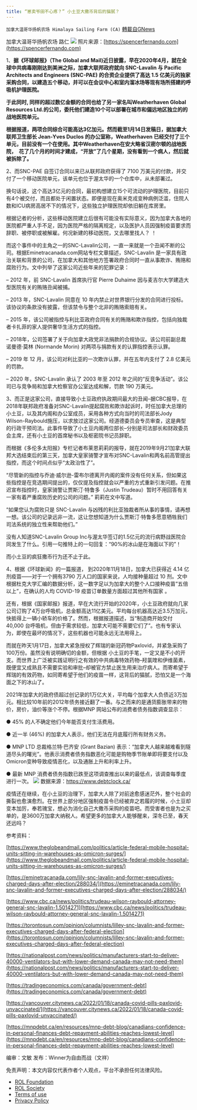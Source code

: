 ```yaml
---
title: “崽卖爷田不心疼？” 小土豆大撒币背后的猫腻？
---
```

`加拿大温哥华扬帆农场 Himalaya Sailing Farm (CA)` [轉載自GNews](https://gnews.org/zh-hans/1882073/)

加拿大温哥华扬帆农场  路仁
![](https://assets.gnews.org/wp-content/uploads/2022/01/截圖-2022-01-19-下午6.53.34.png)
照片来源：[https://spencerfernando.com](https://spencerfernando.com)

1、**据《环球邮报》（The Global and Mail)近日披露，早在2020年4月，就在全球中共病毒刚刚达到美洲之际，加拿大联邦政府就向 SNC-Lavalin 与 Pacific Architects and Engineers (SNC-PAE) 的合资企业提供了高达 1.5 亿美元的独家采购合同，以建造五个移动，并可以在会议中心和室内溜冰场等现有场所搭建的呼吸机护理医院。**

**于此同时, 同样的超过数亿金额的合同也给了另一家名叫Weatherhaven Global Resources Ltd.的公司，委托他们建造10个可以部署在城市和偏远地区独立的的战地医院单元。**

**根据报道，两项合同综合可能高达3亿加元。然而截至1月14日发稿日，据加拿大联邦卫生部长 Jean-Yves Duclos 的办公室称，Weatherhaven 已经交付了三个单元，目前没有一个在使用。其中Weatherhaven在安大略省汉密尔顿的战地医院，  花了几个月的时间才建成，“开放”了几个星期，没有看到一个病人，然后就被拆除了。**

2、而SNC-PAE 自签订合同以来已从联邦政府获得了 7100 万美元的付款，并交付了一个移动医院单元，该单元也位于渥太华的一个仓库中，从未部署过。

换句话说，这个高达3亿元的合同，最初构想建立15个可流动的护理医院，目前只有4个被交付，而且都处于闲置状态。即便是现在奥米克戎变种病例泛滥，住院人数和ICU病房高居不下的情况下，这些独立护理医院却依旧躺在库房里。

根据记者的分析，这些移动医院建立后很有可能没有实际意义，因为加拿大各地的医院都严重人手不足，因为医院严格的隔离规定，以及医护人员因强制疫苗要求而辞职、被停职或被解雇。何况新建的移动医院，又去哪里找人？ ！

而这个事件中的主角之一的SNC-Lavalin公司，一直一来就是一个丑闻不断的公司。根据Eminetracanada.com网站专栏文章描述，SNC-Lavalin 是一家具有政治关联和背景的公司，在加拿大和其他地方签署政府合同时一直从事欺诈、贿赂和腐败行为。文中列举了这家公司近些年来的犯罪记录：

– 2012 年，前 SNC-Lavalin 首席执行官 Pierre Duhaime 因与麦吉尔大学建造大型医院有关的贿赂丑闻被捕。

– 2013 年，SNC-Lavalin 同意在 10 年内禁止对世界银行分发的合同进行投标。该协议的条款没有披露，但该禁令与整个北非的贿赂索赔有关。

– 2015 年，该公司被指控与利比亚政府合同有关的贿赂和欺诈指控，包括向独裁者卡扎菲的家人提供奢华生活方式的指控。

– 2018年，公司签署了关于向加拿大政党非法捐款的合规协议。该公司前副总裁诺曼德·莫林 (Normande Morin) 对两项与捐款有关的认罪指控表示认罪。

– 2019 年 12 月，该公司对利比亚的一次欺诈认罪，并在五年内支付了 2.8 亿美元的罚款。

– 2020 年，SNC-Lavalin 承认了 2003 年至 2012 年之间的“反竞争活动”。该公司已与竞争局和加拿大检察官办公室达成和解，罚款 190 万美元。

3、而正是这家公司，直接导致小土豆政府执政期间最大的丑闻–据CBC报导，在2018年联邦政府准备对SNC-Lavalin提起腐败和欺诈起诉时，时任加拿大总理的小土豆，以及其内阁和办公室成员，采用各种方式向当时的司法部长Jody Wilson-Raybould施压，以求放过这家公司。经道德委员会专员审查，这是典型的行政干预司法。此事件导致了小土豆内阁两位部长–分别是司法部长和财政委员会主席，还有小土豆的首席秘书以及枢密院书记员辞职。

而根据《多伦多太阳报》专栏记者布莱恩莉莉的报导，就在2019年9月21加拿大联邦大选结束后的第三天，加拿大皇家骑警才宣布对SNC-Lavalin和两名前高管提出指控，而这个时间点似乎“太政治性了”。

“尽管新的指控与乔迪·威尔逊-雷布尔德离开内阁的案件没有任何关系，但如果这些指控是在竞选期间提出的，仅仅提及指控就会以严重的方式重新引发问题。在推迟宣布指控时，皇家骑警让贾斯汀·特鲁多（Justin Trudeau）暂时不用回答有关一家有着严重腐败历史的公司的问题。” 莉莉在文中写道。

“如果您认为腐败只是 SNC-Lavalin 与凶残的利比亚独裁者所从事的事情，请再想一想。该公司的记录远非一流，这让您想知道为什么贾斯汀·特鲁多愿意牺牲我们司法系统的独立性来帮助他们。”

没有人知道SNC-Lavalin Group Inc与渥太华签订的1.5亿元的流行病野战医院合同发生了什么。引用一句推特上的一句回复：“90%的冰山是在海面以下的”！

而小土豆的疯狂撒币行为还不止于此。

4、根据《环球新闻》的一篇报道， 到2020年11月18日，加拿大已获得近 4.14 亿剂疫苗——对于一个拥有3790 万人口的国家来说，人均接种量超过 10 剂。文中根据杜克大学汇编的数据分析，这一数字足以为加拿大的整个人口接种疫苗“五倍以上”，在确认的人均 COVID-19 疫苗订单数量方面超过其他所有国家 。

还有，根据《国家邮报》报道，早在大流行开始的2020年，小土豆政府就向几家公司订购了4万台呼吸机，总金额高达11亿美元。平均每台机器高达近3.5万加元，快抵得上一辆小轿车的价格了。然而，根据报道描述，当“制造商开始交付 40,000 台呼吸机，但由于需求较低，加拿大可能不需要它们了”。也有专家认为，即使在最坏的情况下，这些机器也可能永远无法用得上。

而就在昨天1月17日，加拿大紧急授权了辉瑞的新冠药物Paxlovid，并紧急采购了100万份。虽然没有说明确切的金额，但根据 小土豆的手笔，一定又是不小的开支。而世界上广泛被实践证明行之有效的中共病毒特效药物–羟氯喹和伊维菌素，既便宜又成熟且不需要实验和审批–却被官方禁止医生用来治疗病人。而寄希望于辉瑞的有效药物，如同寄希望于他们的疫苗一样，这背后的猫腻，恐怕又是一个海面之下的冰山了。

2021年加拿大的政府债超过创记录的1万亿大关，平均每个加拿大人负债近3万加元。相比较10年前的2012年债务接近翻了一番。与之而来的是通货膨胀带来的物价，房价，油价等涨个不停。根据MNP 网站公布的消费者债务指数调查显示：

● 45% 的人不确定他们今年能否支付生活费用。

● 近一半 (46%) 的加拿大人表示，他们无法在月底履行所有财务义务。

● MNP LTD 总裁格兰特·巴齐安 (Grant Bazian) 表示：“加拿大人越来越难看到隧道尽头的曙光”。他表示消费者债务指数恶化可能是购物季节账单即将要支付以及Omicron变种导致疫情恶化，以及通胀上升和利率上升。

● 最新 MNP 消费者债务指数已跌至这项调查推出以来的最低点，该调查每季度进行一次。
![](https://assets.gnews.org/wp-content/uploads/2022/01/截圖-2022-01-19-下午6.55.02.png)
数据来源：https://www.debtclock.ca/

疫情还在继续，在小土豆的治理下，加拿大人除了对前途愈感迷茫外，整个社会的撕裂也愈演愈烈。在世界上部分地区强制疫苗令已经被弃之若履的时候，小土豆却变本加厉，奉若瑰宝，想必为消化自己大撒币采购的疫苗吧。而受害者也是为之买单的，是3600万加拿大纳税人。希望更多的加拿大人能够醒来，深冬已至，春天还远吗？

参考资料：

[https://www.theglobeandmail.com/politics/article-federal-mobile-hospital-units-sitting-in-warehouses-as-omicron-surges/](https://www.theglobeandmail.com/politics/article-federal-mobile-hospital-units-sitting-in-warehouses-as-omicron-surges/)

[https://eminetracanada.com/lily-snc-lavalin-and-former-executives-charged-days-after-election/288034/](https://eminetracanada.com/lily-snc-lavalin-and-former-executives-charged-days-after-election/288034/)

[https://www.cbc.ca/news/politics/trudeau-wilson-raybould-attorney-general-snc-lavalin-1.5014271](https://www.cbc.ca/news/politics/trudeau-wilson-raybould-attorney-general-snc-lavalin-1.5014271)

[https://torontosun.com/opinion/columnists/lilley-snc-lavalin-and-former-executives-charged-days-after-federal-election](https://torontosun.com/opinion/columnists/lilley-snc-lavalin-and-former-executives-charged-days-after-federal-election)

[https://nationalpost.com/news/politics/manufacturers-start-to-deliver-40000-ventilators-but-with-lower-demand-canada-may-not-need-them](https://nationalpost.com/news/politics/manufacturers-start-to-deliver-40000-ventilators-but-with-lower-demand-canada-may-not-need-them)

[https://tradingeconomics.com/canada/government-debt](https://tradingeconomics.com/canada/government-debt)

[https://vancouver.citynews.ca/2022/01/18/canada-covid-pills-paxlovid-unvaccinated/](https://vancouver.citynews.ca/2022/01/18/canada-covid-pills-paxlovid-unvaccinated/)

[https://mnpdebt.ca/en/resources/mnp-debt-blog/canadians-confidence-in-personal-finances-debt-repayment-abilities-reaches-lowest-level](https://mnpdebt.ca/en/resources/mnp-debt-blog/canadians-confidence-in-personal-finances-debt-repayment-abilities-reaches-lowest-level)

编审：文敏   发布：Winner为自由而战（文祥）



 

免责声明：本文内容仅代表作者个人观点，平台不承担任何法律风险。

- [ROL Foundation](https://rolfoundation.org/)
- [ROL Society](https://rolsociety.org/)
- [Terms of use](https://gnews.org/terms-of-use-3/)
- [Privacy Policy](https://gnews.org/privacy-policy/)
